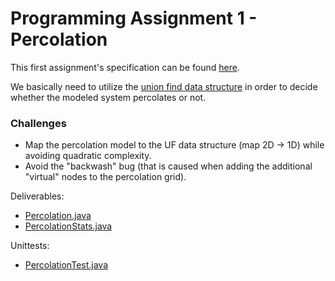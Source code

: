 # Programming Assignment 1 - Percolation

This first assignment's specification can be found [here](http://coursera.cs.princeton.edu/algs4/assignments/percolation.html).

We basically need to utilize the [union find data structure](https://en.wikipedia.org/wiki/Disjoint-set_data_structure) in order to decide whether the modeled system percolates or not.

### Challenges
* Map the percolation model to the UF data structure (map 2D -> 1D) while avoiding quadratic complexity.
* Avoid the "backwash" bug (that is caused when adding the additional "virtual" nodes to the percolation grid).

Deliverables:

* [Percolation.java](src/Percolation.java)
* [PercolationStats.java](src/PercolationStats.java)

Unittests:

* [PercolationTest.java](test/PercolationTest.java)
